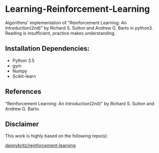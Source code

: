 # Learning-Reinforcement-Learning

Algorithms' implementation of "Reinforcement Learning: An Introduction(2nd)" by Richard S. Sutton and Andrew G. Barto in python3.
<br>Reading is insufficient, practice makes understanding. 


## Installation Dependencies:
* Python 3.5
* gym
* Numpy
* Scikit-learn

## References
"Reinforcement Learning: An Introduction(2nd)" by Richard S. Sutton and Andrew G. Barto.

## Disclaimer
This work is highly based on the following repo(s):

[dennybritz/reinforcement-learning](https://github.com/dennybritz/reinforcement-learning)

